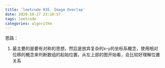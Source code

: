 ```yaml
---
title: 'leetcode 835. Image Overlap'
date: 2020-10-27 23:10:57
tags: leetcode
categories: algorithm
---
```




思路：

1. 最主要的是要有对称的思想，然后是放弃复杂的x-y的坐标系概念，使用相对位移的概念来判断数组的起始位置，从左上部的图开始看，会比较好理解位置关系

